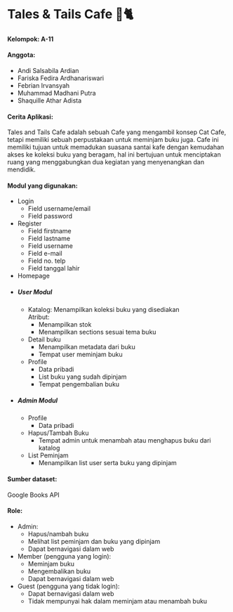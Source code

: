 # Tales & Tails Cafe 🏰🐈

#### Kelompok: A-11  
#### Anggota:
- Andi Salsabila Ardian
- Fariska Fedira Ardhanariswari
- Febrian Irvansyah
- Muhammad Madhani Putra
- Shaquille Athar Adista

#### Cerita Aplikasi:
Tales and Tails Cafe adalah sebuah Cafe yang mengambil konsep Cat Cafe, tetapi memiliki sebuah perpustakaan untuk meminjam buku juga. Cafe ini memiliki tujuan untuk memadukan suasana santai kafe dengan kemudahan akses ke koleksi buku yang beragam, hal ini bertujuan untuk menciptakan ruang yang menggabungkan dua kegiatan yang menyenangkan dan mendidik.

#### Modul yang digunakan:
- Login
  - Field username/email
  - Field password
- Register
  - Field firstname
  - Field lastname
  - Field username
  - Field e-mail
  - Field no. telp
  - Field tanggal lahir
- Homepage
- ##### User Modul
  - Katalog:
    Menampilkan koleksi buku yang disediakan  
    Atribut:  
    - Menampilkan stok
    - Menampilkan sections sesuai tema buku
  - Detail buku
    - Menampilkan metadata dari buku
    - Tempat user meminjam buku
  - Profile
    - Data pribadi
    - List buku yang sudah dipinjam
    - Tempat pengembalian buku
- ##### Admin Modul
  - Profile
    - Data pribadi
  - Hapus/Tambah Buku
    - Tempat admin untuk menambah atau menghapus buku dari katalog
  - List Peminjam
    - Menampilkan list user serta buku yang dipinjam
  
#### Sumber dataset:
Google Books API

#### Role:
- Admin:
  - Hapus/nambah buku
  - Melihat list peminjam dan buku yang dipinjam
  - Dapat bernavigasi dalam web
- Member (pengguna yang login):
  - Meminjam buku
  - Mengembalikan buku
  - Dapat bernavigasi dalam web
- Guest (pengguna yang tidak login):
  - Dapat bernavigasi dalam web
  - Tidak mempunyai hak dalam meminjam atau menambah buku
  
